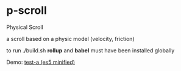 # p-scroll

Physical Scroll

a scroll based on a physic model (velocity, friction)

to run ./build.sh **rollup** and **babel** must have been installed globally

Demo:
[test-a (es5 minified)](http://htmlpreview.github.io/?https://github.com/jniac/p-scroll/blob/master/test/test-a-es5.html) 

